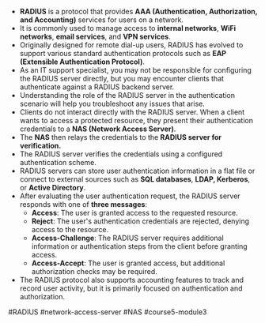 - **RADIUS** is a protocol that provides **AAA (Authentication, Authorization, and Accounting)** services for users on a network.
- It is commonly used to manage access to **internal networks**, **WiFi networks**, **email services**, and **VPN services**.
- Originally designed for remote dial-up users, RADIUS has evolved to support various standard authentication protocols such as **EAP (Extensible Authentication Protocol)**.
- As an IT support specialist, you may not be responsible for configuring the RADIUS server directly, but you may encounter clients that authenticate against a RADIUS backend server.
- Understanding the role of the RADIUS server in the authentication scenario will help you troubleshoot any issues that arise.
- Clients do not interact directly with the RADIUS server. When a client wants to access a protected resource, they present their authentication credentials to a **NAS (Network Access Server)**.
- The **NAS** then relays the credentials to the **RADIUS server for verification.**
- The RADIUS server verifies the credentials using a configured authentication scheme.
- RADIUS servers can store user authentication information in a flat file or connect to external sources such as **SQL databases**, **LDAP, Kerberos**, or **Active Directory**.
- After evaluating the user authentication request, the RADIUS server responds with one of **three messages**:
    - **Access**: The user is granted access to the requested resource.
    - **Reject**: The user's authentication credentials are rejected, denying access to the resource.
    - **Access-Challenge**: The RADIUS server requires additional information or authentication steps from the client before granting access.
    - **Access-Accept**: The user is granted access, but additional authorization checks may be required.
- The RADIUS protocol also supports accounting features to track and record user activity, but it is primarily focused on authentication and authorization.

#RADIUS #network-access-server #NAS #course5-module3 